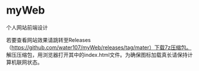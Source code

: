 # myWeb
个人网站前端设计

若要查看网站效果请跳转至Releases（https://github.com/water107/myWeb/releases/tag/mater）下载7z压缩包。
解压压缩包，用浏览器打开其中的index.html文件。为确保图标加载真长请保持计算机联网状态。
